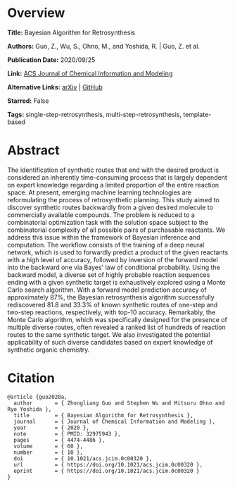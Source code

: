# Overview
**Title:**
Bayesian Algorithm for Retrosynthesis

**Authors:**
Guo, Z., Wu, S., Ohno, M., and Yoshida, R. |
Guo, Z. et al.

**Publication Date:**
2020/09/25

**Link:**
[ACS Journal of Chemical Information and Modeling](https://pubs.acs.org/doi/10.1021/acs.jcim.0c00320)

**Alternative Links:**
[arXiv](https://arxiv.org/abs/2003.03190) |
[GitHub](https://github.com/zguo235/bayesian_retro)

**Starred:**
False

**Tags:**
single-step-retrosynthesis, multi-step-retrosynthesis, template-based


# Abstract
The identification of synthetic routes that end with the desired product is considered an inherently time-consuming process that is largely dependent on expert knowledge regarding a limited proportion of the entire reaction space.
At present, emerging machine learning technologies are reformulating the process of retrosynthetic planning.
This study aimed to discover synthetic routes backwardly from a given desired molecule to commercially available compounds.
The problem is reduced to a combinatorial optimization task with the solution space subject to the combinatorial complexity of all possible pairs of purchasable reactants.
We address this issue within the framework of Bayesian inference and computation.
The workflow consists of the training of a deep neural network, which is used to forwardly predict a product of the given reactants with a high level of accuracy, followed by inversion of the forward model into the backward one via Bayes' law of conditional probability.
Using the backward model, a diverse set of highly probable reaction sequences ending with a given synthetic target is exhaustively explored using a Monte Carlo search algorithm.
With a forward model prediction accuracy of approximately 87%, the Bayesian retrosynthesis algorithm successfully rediscovered 81.8 and 33.3% of known synthetic routes of one-step and two-step reactions, respectively, with top-10 accuracy.
Remarkably, the Monte Carlo algorithm, which was specifically designed for the presence of multiple diverse routes, often revealed a ranked list of hundreds of reaction routes to the same synthetic target.
We also investigated the potential applicability of such diverse candidates based on expert knowledge of synthetic organic chemistry.


# Citation
```
@article {guo2020a,
  author       = { Zhongliang Guo and Stephen Wu and Mitsuru Ohno and Ryo Yoshida },
  title        = { Bayesian Algorithm for Retrosynthesis },
  journal      = { Journal of Chemical Information and Modeling },
  year         = { 2020 },
  note         = { PMID: 32975943 },
  pages        = { 4474-4486 },
  volume       = { 60 },
  number       = { 10 },
  doi          = { 10.1021/acs.jcim.0c00320 },
  url          = { https://doi.org/10.1021/acs.jcim.0c00320 },
  eprint       = { https://doi.org/10.1021/acs.jcim.0c00320 }
}
```
